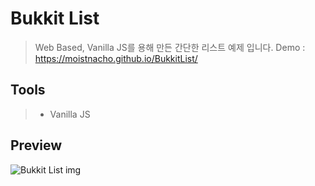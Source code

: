 # Bukkit List
> Web Based, Vanilla JS를 용해 만든 간단한 리스트 예제 입니다.
Demo : https://moistnacho.github.io/BukkitList/

## Tools
> + Vanilla JS

## Preview
![Bukkit List img](https://user-images.githubusercontent.com/59498305/98068799-7024e980-1ea0-11eb-9318-ecbafe22e313.png)
